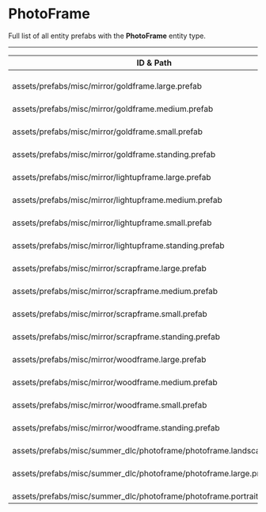 # PhotoFrame
Full list of all <Badge type="warning" text="19"/> entity prefabs with the **PhotoFrame** entity type.

---
| ID & Path |
| --- |
| <a href="#1911691685"><Badge id="1911691685" type="tip" text="#"/></a> <Badge type="tip" text="1911691685"/> <Badge type="info" text="Construction"/> <Badge type="info" text="Deployable"/> <Badge type="info" text="ConstructionGrade"/> <Badge type="info" text="DestroyOnGroundMissing"/> <Badge type="info" text="GroundWatch"/> <Badge type="info" text="Gibbable"/> <Badge type="info" text="Rust.PropRenderer"/> <Badge type="info" text="OverlayMeshPaintableSource"/> <br> assets/prefabs/misc/mirror/goldframe.large.prefab |
| <a href="#1519085902"><Badge id="1519085902" type="tip" text="#"/></a> <Badge type="tip" text="1519085902"/> <Badge type="info" text="Construction"/> <Badge type="info" text="Deployable"/> <Badge type="info" text="ConstructionGrade"/> <Badge type="info" text="DestroyOnGroundMissing"/> <Badge type="info" text="GroundWatch"/> <Badge type="info" text="Gibbable"/> <Badge type="info" text="Rust.PropRenderer"/> <Badge type="info" text="OverlayMeshPaintableSource"/> <br> assets/prefabs/misc/mirror/goldframe.medium.prefab |
| <a href="#2026522500"><Badge id="2026522500" type="tip" text="#"/></a> <Badge type="tip" text="2026522500"/> <Badge type="info" text="Construction"/> <Badge type="info" text="Deployable"/> <Badge type="info" text="ConstructionGrade"/> <Badge type="info" text="DestroyOnGroundMissing"/> <Badge type="info" text="GroundWatch"/> <Badge type="info" text="Gibbable"/> <Badge type="info" text="Rust.PropRenderer"/> <Badge type="info" text="OverlayMeshPaintableSource"/> <br> assets/prefabs/misc/mirror/goldframe.small.prefab |
| <a href="#761155049"><Badge id="761155049" type="tip" text="#"/></a> <Badge type="tip" text="761155049"/> <Badge type="info" text="Construction"/> <Badge type="info" text="Deployable"/> <Badge type="info" text="ConstructionGrade"/> <Badge type="info" text="DestroyOnGroundMissing"/> <Badge type="info" text="GroundWatch"/> <Badge type="info" text="Gibbable"/> <Badge type="info" text="Rust.PropRenderer"/> <Badge type="info" text="OverlayMeshPaintableSource"/> <br> assets/prefabs/misc/mirror/goldframe.standing.prefab |
| <a href="#30362863"><Badge id="30362863" type="tip" text="#"/></a> <Badge type="tip" text="30362863"/> <Badge type="info" text="Construction"/> <Badge type="info" text="Deployable"/> <Badge type="info" text="ConstructionGrade"/> <Badge type="info" text="DestroyOnGroundMissing"/> <Badge type="info" text="GroundWatch"/> <Badge type="info" text="Gibbable"/> <Badge type="info" text="Rust.PropRenderer"/> <Badge type="info" text="OverlayMeshPaintableSource"/> <br> assets/prefabs/misc/mirror/lightupframe.large.prefab |
| <a href="#1949721915"><Badge id="1949721915" type="tip" text="#"/></a> <Badge type="tip" text="1949721915"/> <Badge type="info" text="Construction"/> <Badge type="info" text="Deployable"/> <Badge type="info" text="ConstructionGrade"/> <Badge type="info" text="DestroyOnGroundMissing"/> <Badge type="info" text="GroundWatch"/> <Badge type="info" text="Gibbable"/> <Badge type="info" text="OverlayMeshPaintableSource"/> <br> assets/prefabs/misc/mirror/lightupframe.medium.prefab |
| <a href="#3411109498"><Badge id="3411109498" type="tip" text="#"/></a> <Badge type="tip" text="3411109498"/> <Badge type="info" text="Construction"/> <Badge type="info" text="Deployable"/> <Badge type="info" text="ConstructionGrade"/> <Badge type="info" text="DestroyOnGroundMissing"/> <Badge type="info" text="GroundWatch"/> <Badge type="info" text="Gibbable"/> <Badge type="info" text="OverlayMeshPaintableSource"/> <br> assets/prefabs/misc/mirror/lightupframe.small.prefab |
| <a href="#882247664"><Badge id="882247664" type="tip" text="#"/></a> <Badge type="tip" text="882247664"/> <Badge type="info" text="Construction"/> <Badge type="info" text="Deployable"/> <Badge type="info" text="ConstructionGrade"/> <Badge type="info" text="DestroyOnGroundMissing"/> <Badge type="info" text="GroundWatch"/> <Badge type="info" text="Gibbable"/> <Badge type="info" text="OverlayMeshPaintableSource"/> <br> assets/prefabs/misc/mirror/lightupframe.standing.prefab |
| <a href="#1380032136"><Badge id="1380032136" type="tip" text="#"/></a> <Badge type="tip" text="1380032136"/> <Badge type="info" text="Construction"/> <Badge type="info" text="Deployable"/> <Badge type="info" text="ConstructionGrade"/> <Badge type="info" text="DestroyOnGroundMissing"/> <Badge type="info" text="GroundWatch"/> <Badge type="info" text="Gibbable"/> <Badge type="info" text="Rust.PropRenderer"/> <Badge type="info" text="OverlayMeshPaintableSource"/> <br> assets/prefabs/misc/mirror/scrapframe.large.prefab |
| <a href="#2422617131"><Badge id="2422617131" type="tip" text="#"/></a> <Badge type="tip" text="2422617131"/> <Badge type="info" text="Construction"/> <Badge type="info" text="Deployable"/> <Badge type="info" text="ConstructionGrade"/> <Badge type="info" text="DestroyOnGroundMissing"/> <Badge type="info" text="GroundWatch"/> <Badge type="info" text="Gibbable"/> <Badge type="info" text="OverlayMeshPaintableSource"/> <br> assets/prefabs/misc/mirror/scrapframe.medium.prefab |
| <a href="#2578452179"><Badge id="2578452179" type="tip" text="#"/></a> <Badge type="tip" text="2578452179"/> <Badge type="info" text="Construction"/> <Badge type="info" text="Deployable"/> <Badge type="info" text="ConstructionGrade"/> <Badge type="info" text="DestroyOnGroundMissing"/> <Badge type="info" text="GroundWatch"/> <Badge type="info" text="Gibbable"/> <Badge type="info" text="OverlayMeshPaintableSource"/> <br> assets/prefabs/misc/mirror/scrapframe.small.prefab |
| <a href="#401411871"><Badge id="401411871" type="tip" text="#"/></a> <Badge type="tip" text="401411871"/> <Badge type="info" text="Construction"/> <Badge type="info" text="Deployable"/> <Badge type="info" text="ConstructionGrade"/> <Badge type="info" text="DestroyOnGroundMissing"/> <Badge type="info" text="GroundWatch"/> <Badge type="info" text="Gibbable"/> <Badge type="info" text="OverlayMeshPaintableSource"/> <br> assets/prefabs/misc/mirror/scrapframe.standing.prefab |
| <a href="#117164922"><Badge id="117164922" type="tip" text="#"/></a> <Badge type="tip" text="117164922"/> <Badge type="info" text="Construction"/> <Badge type="info" text="Deployable"/> <Badge type="info" text="ConstructionGrade"/> <Badge type="info" text="DestroyOnGroundMissing"/> <Badge type="info" text="GroundWatch"/> <Badge type="info" text="Gibbable"/> <Badge type="info" text="Rust.PropRenderer"/> <Badge type="info" text="OverlayMeshPaintableSource"/> <br> assets/prefabs/misc/mirror/woodframe.large.prefab |
| <a href="#400455462"><Badge id="400455462" type="tip" text="#"/></a> <Badge type="tip" text="400455462"/> <Badge type="info" text="Construction"/> <Badge type="info" text="Deployable"/> <Badge type="info" text="ConstructionGrade"/> <Badge type="info" text="DestroyOnGroundMissing"/> <Badge type="info" text="GroundWatch"/> <Badge type="info" text="Gibbable"/> <Badge type="info" text="Rust.PropRenderer"/> <Badge type="info" text="OverlayMeshPaintableSource"/> <br> assets/prefabs/misc/mirror/woodframe.medium.prefab |
| <a href="#3008094320"><Badge id="3008094320" type="tip" text="#"/></a> <Badge type="tip" text="3008094320"/> <Badge type="info" text="Construction"/> <Badge type="info" text="Deployable"/> <Badge type="info" text="ConstructionGrade"/> <Badge type="info" text="DestroyOnGroundMissing"/> <Badge type="info" text="GroundWatch"/> <Badge type="info" text="Gibbable"/> <Badge type="info" text="Rust.PropRenderer"/> <Badge type="info" text="OverlayMeshPaintableSource"/> <br> assets/prefabs/misc/mirror/woodframe.small.prefab |
| <a href="#3197140845"><Badge id="3197140845" type="tip" text="#"/></a> <Badge type="tip" text="3197140845"/> <Badge type="info" text="Construction"/> <Badge type="info" text="Deployable"/> <Badge type="info" text="ConstructionGrade"/> <Badge type="info" text="DestroyOnGroundMissing"/> <Badge type="info" text="GroundWatch"/> <Badge type="info" text="Gibbable"/> <Badge type="info" text="Rust.PropRenderer"/> <Badge type="info" text="OverlayMeshPaintableSource"/> <br> assets/prefabs/misc/mirror/woodframe.standing.prefab |
| <a href="#329573570"><Badge id="329573570" type="tip" text="#"/></a> <Badge type="tip" text="329573570"/> <Badge type="info" text="Construction"/> <Badge type="info" text="Deployable"/> <Badge type="info" text="ConstructionGrade"/> <Badge type="info" text="DestroyOnGroundMissing"/> <Badge type="info" text="GroundWatch"/> <Badge type="info" text="Gibbable"/> <Badge type="info" text="RendererLOD"/> <Badge type="info" text="RendererLOD"/> <Badge type="info" text="Rust.PropRenderer"/> <br> assets/prefabs/misc/summer_dlc/photoframe/photoframe.landscape.prefab |
| <a href="#3931119293"><Badge id="3931119293" type="tip" text="#"/></a> <Badge type="tip" text="3931119293"/> <Badge type="info" text="Construction"/> <Badge type="info" text="Deployable"/> <Badge type="info" text="ConstructionGrade"/> <Badge type="info" text="DestroyOnGroundMissing"/> <Badge type="info" text="GroundWatch"/> <Badge type="info" text="Gibbable"/> <Badge type="info" text="RendererLOD"/> <Badge type="info" text="RendererLOD"/> <Badge type="info" text="Rust.PropRenderer"/> <br> assets/prefabs/misc/summer_dlc/photoframe/photoframe.large.prefab |
| <a href="#1814168131"><Badge id="1814168131" type="tip" text="#"/></a> <Badge type="tip" text="1814168131"/> <Badge type="info" text="Construction"/> <Badge type="info" text="Deployable"/> <Badge type="info" text="ConstructionGrade"/> <Badge type="info" text="DestroyOnGroundMissing"/> <Badge type="info" text="GroundWatch"/> <Badge type="info" text="Gibbable"/> <Badge type="info" text="RendererLOD"/> <Badge type="info" text="RendererLOD"/> <Badge type="info" text="Rust.PropRenderer"/> <br> assets/prefabs/misc/summer_dlc/photoframe/photoframe.portrait.prefab |
